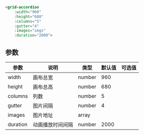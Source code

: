 ```html
<grid-accordion
    :width="960"
    :height="680"
    :columns="5"
    :gutter="4"
    :images="imgs"
    :duration="2000">
```

## 参数
|参数|说明|类型|默认值|可选值|
|----|----|----|----|----|
|width|画布总宽|number|960||
|height|画布总高|number|680||
|columns|列数|number|5||
|gutter|图片间隔|number|4||
|images|图片地址|array|||
|duration|动画播放时间间隔|number|2000||
